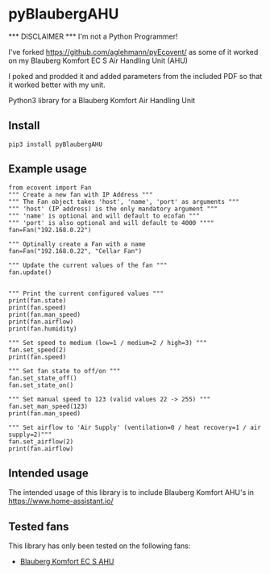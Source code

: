 # pyBlaubergAHU

*** DISCLAIMER ***
I'm not a Python Programmer! 

I've forked https://github.com/aglehmann/pyEcovent/ as some of it worked on my Blauberg Komfort EC S Air Handling Unit (AHU)

I poked and prodded it and added parameters from the included PDF so that it worked better with my unit.

Python3 library for a Blauberg Komfort Air Handling Unit

## Install
	pip3 install pyBlaubergAHU

## Example usage
	from ecovent import Fan
	""" Create a new fan with IP Address """
	""" The Fan object takes 'host', 'name', 'port' as arguments """
	""" 'host' (IP address) is the only mandatory argument """
	""" 'name' is optional and will default to ecofan """
	""" 'port' is also optional and will default to 4000 """"
	fan=Fan("192.168.0.22")
	
	""" Optinally create a Fan with a name  
	fan=Fan("192.168.0.22", "Cellar Fan")

	""" Update the current values of the fan """
	fan.update()


	""" Print the current configured values """
	print(fan.state)
	print(fan.speed)
	print(fan.man_speed)
	print(fan.airflow)
	print(fan.humidity)

	""" Set speed to medium (low=1 / medium=2 / high=3) """
	fan.set_speed(2)
	print(fan.speed)

	""" Set fan state to off/on """
	fan.set_state_off()
	fan.set_state_on()

	""" Set manual speed to 123 (valid values 22 -> 255) """
	fan.set_man_speed(123)
	print(fan.man_speed)

	""" Set airflow to 'Air Supply' (ventilation=0 / heat recovery=1 / air supply=2)"""
	fan.set_airflow(2)
	print(fan.airflow)

## Intended usage
The intended usage of this library is to include Blauberg Komfort AHU's in <https://www.home-assistant.io/>

## Tested fans 
This library has only been tested on the following fans:
- [Blauberg Komfort EC S AHU](https://blaubergventilatoren.de/en/series/komfort-ec-sb-e)

